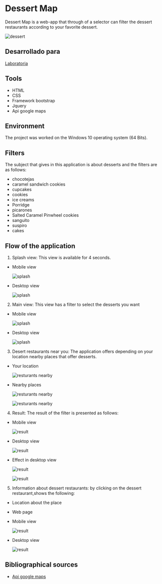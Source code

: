 # Dessert Map

Dessert Map is a web-app that through of a selector can filter the dessert restaurants according to your favorite dessert.

![dessert](https://user-images.githubusercontent.com/32289930/37803233-ae18aa1c-2dfb-11e8-835d-197938357b02.png)


## Desarrollado para 
[Laboratoria](http://laboratoria.la)
## Tools
* HTML
* CSS
* Framework bootstrap
* Jquery
* Api google maps

## Environment
The project was worked on the Windows 10 operating system (64 Bits).

## Filters
 The subject that gives in this application is about desserts and the filters are as follows:
-  chocotejas
-  caramel sandwich cookies
-  cupcakes
-  cookies
-  ice creams
-  Porridge
-  picarones
-  Salted Caramel Pinwheel cookies
- sanguito
- suspiro
- cakes


## Flow of the application
1. Splash view: This view is available for 4 seconds.
 - Mobile view

    ![splash](assets/img/splash1.PNG)

  - Desktop view

    ![splash](assets/img/splash2.PNG)

2. Main view: This view has a filter to select the desserts you want
 - Mobile view

    ![splash](assets/img/main.PNG)

 - Desktop view

    ![splash](assets/img/main1.PNG)

3. Desert restaurants near you: The application offers depending on your location nearby places that offer desserts.
 - Your location

    ![resturants nearby](assets/img/ubication.PNG)

 - Nearby places

    ![resturants nearby](assets/img/ubication1.PNG)

    ![resturants nearby](assets/img/ubication2.PNG)

4. Result: The result of the filter is presented as follows:

 - Mobile view

    ![result](assets/img/result.PNG)

  - Desktop view

    ![result](assets/img/result1.PNG)

  - Effect in desktop view

    ![result](assets/img/result2.PNG)

    ![result](assets/img/result3.PNG)

5. Information about dessert restaurants: by clicking on the dessert restaurant,shows the following:
  - Location about the place
  - Web page

  - Mobile view

    ![result](assets/img/modal1.PNG)

  - Desktop view

    ![result](assets/img/modal.PNG)
    
 ## Bibliographical sources
 - [Api google maps](https://developers.google.com/maps/documentation/javascript/places?hl=es-419)
